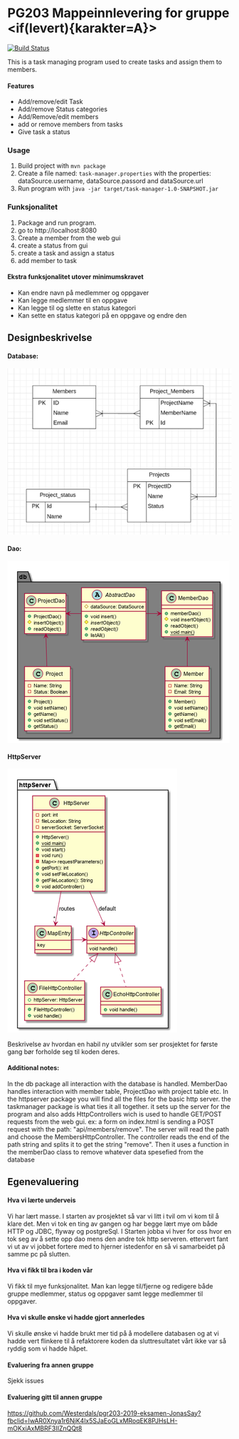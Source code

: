 # PG203 Mappeinnlevering for gruppe <if(levert){karakter=A}>
[![Build Status](https://travis-ci.com/Westerdals/pgr203-2019-eksamen-Kalmar99.svg?token=ZwbhWyfocDYjz7nBUyRs&branch=master)](https://travis-ci.com/Westerdals/pgr203-2019-eksamen-Kalmar99)

This is a task managing program used to create tasks and assign them to members.
#### Features
* Add/remove/edit Task
* Add/remove Status categories
* Add/Remove/edit members
* add or remove members from tasks
* Give task a status

### Usage

1. Build project with `mvn package`
2. Create a file named: `task-manager.properties` with the properties: dataSource.username, dataSource.passord and dataSource.url
3. Run program with `java -jar target/task-manager-1.0-SNAPSHOT.jar`

### Funksjonalitet

1. Package and run program.
2. go to http://localhost:8080
3. Create a member from the web gui
4. create a status from gui
5. create a task and assign a status
6. add member to task

#### Ekstra funksjonalitet utover minimumskravet
* Kan endre navn på medlemmer og oppgaver
* Kan legge medlemmer til en oppgave
* Kan legge til og slette en status kategori
* Kan sette en status kategori på en oppgave og endre den


## Designbeskrivelse

#### Database:
![image](docs/DbModell.PNG)

#### Dao:
![image](docs/Database.png)

#### HttpServer
![image](docs/HttpServer.png)

Beskrivelse av hvordan en habil ny utvikler som ser prosjektet for første gang bør forholde seg til koden deres.

#### Additional notes:
In the db package all interaction with the database is handled. MemberDao handles interaction with member table, ProjectDao with project table etc.
In the httpserver package you will find all the files for the basic http server.
the taskmanager package is what ties it all together. it sets up the server for the program and also adds HttpControllers wich is used to handle GET/POST requests from the web gui.
ex: a form on index.html is sending a POST request with the path: "api/members/remove". The server will read the path and choose the MembersHttpController. The controller reads the end of the path string and splits it to get the string "remove". Then it uses a function in the memberDao class to remove whatever data spesefied from the database

## Egenevaluering

#### Hva vi lærte underveis
Vi har lært masse. I starten av prosjektet så var vi litt i tvil om vi kom til å klare det. Men vi tok en ting av gangen og har begge lært mye om både HTTP og JDBC, flyway og postgreSql.
I Starten jobba vi hver for oss hvor en tok seg av å sette opp dao mens den andre tok http serveren. ettervert fant vi ut av vi jobbet fortere med to hjerner istedenfor en så vi samarbeidet på samme pc på slutten. 
#### Hva vi fikk til bra i koden vår
Vi fikk til mye funksjonalitet. Man kan legge til/fjerne og redigere både gruppe medlemmer, status og oppgaver samt legge medlemmer til oppgaver.
#### Hva vi skulle ønske vi hadde gjort annerledes
Vi skulle ønske vi hadde brukt mer tid på å modellere databasen og at vi hadde vert flinkere til å refaktorere koden da sluttresultatet vårt ikke var så ryddig som vi hadde håpet.
#### Evaluering fra annen gruppe
Sjekk issues
#### Evaluering gitt til annen gruppe
https://github.com/Westerdals/pgr203-2019-eksamen-JonasSay?fbclid=IwAR0Xnya1r6NjK4lx5SJaEoGLxMRoqEK8PJHsLH-mOKxiAxMBRF3IIZnQQt8